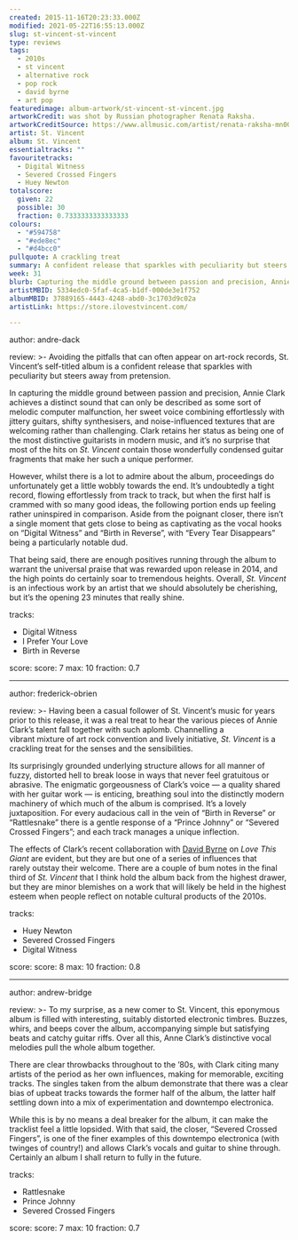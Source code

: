 ```yaml
---
created: 2015-11-16T20:23:33.000Z
modified: 2021-05-22T16:55:13.000Z
slug: st-vincent-st-vincent
type: reviews
tags:
  - 2010s
  - st vincent
  - alternative rock
  - pop rock
  - david byrne
  - art pop
featuredimage: album-artwork/st-vincent-st-vincent.jpg
artworkCredit: was shot by Russian photographer Renata Raksha.
artworkCreditSource: https://www.allmusic.com/artist/renata-raksha-mn0003227975/credits
artist: St. Vincent
album: St. Vincent
essentialtracks: ""
favouritetracks:
  - Digital Witness
  - Severed Crossed Fingers
  - Huey Newton
totalscore:
  given: 22
  possible: 30
  fraction: 0.7333333333333333
colours:
  - "#594758"
  - "#ede8ec"
  - "#d4bcc0"
pullquote: A crackling treat
summary: A confident release that sparkles with peculiarity but steers away from pretension. In capturing the middle ground between passion and precision, Annie Clark achieves a distinct sound that can only be described as some sort of melodic computer malfunction.
week: 31
blurb: Capturing the middle ground between passion and precision, Annie Clark’s sound here can only be described as some sort of melodic computer malfunction.
artistMBID: 5334edc0-5faf-4ca5-b1df-000de3e1f752
albumMBID: 37889165-4443-4248-abd0-3c1703d9c02a
artistLink: https://store.ilovestvincent.com/

---
```


author: andre-dack

review: >-
  Avoiding the pitfalls that can often appear on art-rock records, St. Vincent’s self-titled album is a confident release that sparkles with peculiarity but steers away from pretension.
  
  In capturing the middle ground between passion and precision, Annie Clark achieves a distinct sound that can only be described as some sort of melodic computer malfunction, her sweet voice combining effortlessly with jittery guitars, shifty synthesisers, and noise-influenced textures that are welcoming rather than challenging. Clark retains her status as being one of the most distinctive guitarists in modern music, and it’s no surprise that most of the hits on *St. Vincent* contain those wonderfully condensed guitar fragments that make her such a unique performer.
  
  However, whilst there is a lot to admire about the album, proceedings do unfortunately get a little wobbly towards the end. It’s undoubtedly a tight record, flowing effortlessly from track to track, but when the first half is crammed with so many good ideas, the following portion ends up feeling rather uninspired in comparison. Aside from the poignant closer, there isn’t a single moment that gets close to being as captivating as the vocal hooks on “Digital Witness” and “Birth in Reverse”, with “Every Tear Disappears” being a particularly notable dud.
  
  That being said, there are enough positives running through the album to warrant the universal praise that was rewarded upon release in 2014, and the high points do certainly soar to tremendous heights. Overall, *St. Vincent* is an infectious work by an artist that we should absolutely be cherishing, but it’s the opening 23 minutes that really shine.

tracks:
  - Digital Witness
  - ­I Prefer Your Love
  - ­Birth in Reverse

score:
  score: 7
  max: 10
  fraction: 0.7

---
author: frederick-obrien

review: >-
  Having been a casual follower of St. Vincent’s music for years prior to this release, it was a real treat to hear the various pieces of Annie Clark’s talent fall together with such aplomb. Channelling a vibrant mixture of art rock convention and lively initiative, *St. Vincent* is a crackling treat for the senses and the sensibilities.
  
  Its surprisingly grounded underlying structure allows for all manner of fuzzy, distorted hell to break loose in ways that never feel gratuitous or abrasive. The enigmatic gorgeousness of Clark’s voice — a quality shared with her guitar work — is enticing, breathing soul into the distinctly modern machinery of which much of the album is comprised. It’s a lovely juxtaposition. For every audacious call in the vein of “Birth in Reverse” or “Rattlesnake” there is a gentle response of a “Prince Johnny” or “Severed Crossed Fingers”; and each track manages a unique inflection.
  
  The effects of Clark’s recent collaboration with [David Byrne](/reviews/david-byrne-american-utopia/) on *Love This Giant* are evident, but they are but one of a series of influences that rarely outstay their welcome. There are a couple of bum notes in the final third of *St. Vincent* that I think hold the album back from the highest drawer, but they are minor blemishes on a work that will likely be held in the highest esteem when people reflect on notable cultural products of the 2010s.

tracks:
  - Huey Newton
  - ­Severed Crossed Fingers
  - ­Digital Witness

score:
  score: 8
  max: 10
  fraction: 0.8

---
author: andrew-bridge

review: >-
  To my surprise, as a new comer to St. Vincent, this eponymous album is filled with interesting, suitably distorted electronic timbres. Buzzes, whirs, and beeps cover the album, accompanying simple but satisfying beats and catchy guitar riffs. Over all this, Anne Clark’s distinctive vocal melodies pull the whole album together. 
  
  There are clear throwbacks throughout to the ’80s, with Clark citing many artists of the period as her own influences, making for memorable, exciting tracks. The singles taken from the album demonstrate that there was a clear bias of upbeat tracks towards the former half of the album, the latter half settling down into a mix of experimentation and downtempo electronica. 
  
  While this is by no means a deal breaker for the album, it can make the tracklist feel a little lopsided. With that said, the closer, “Severed Crossed Fingers”, is one of the finer examples of this downtempo electronica (with twinges of country!) and allows Clark’s vocals and guitar to shine through. Certainly an album I shall return to fully in the future.

tracks:
  - Rattlesnake
  - ­Prince Johnny
  - ­Severed Crossed Fingers

score:
  score: 7
  max: 10
  fraction: 0.7
